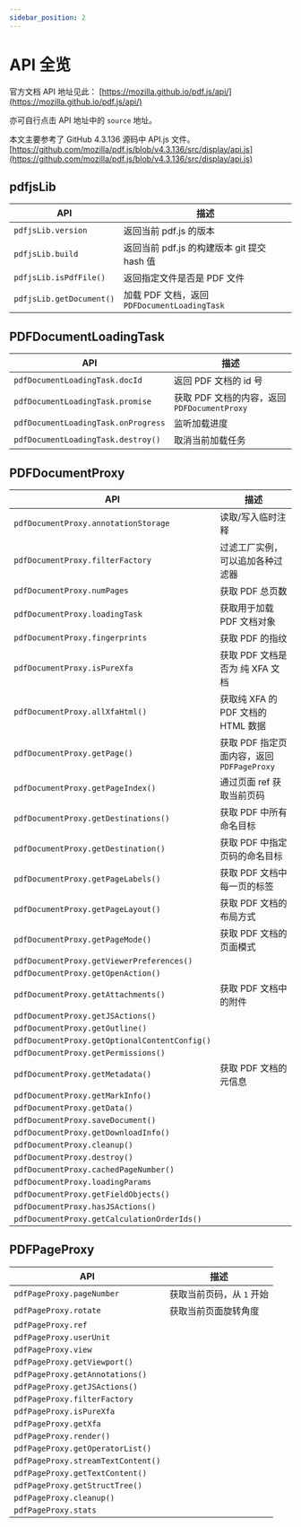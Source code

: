 ```yaml
---
sidebar_position: 2
---
```


# API 全览

官方文档 API 地址见此： [https://mozilla.github.io/pdf.js/api/](https://mozilla.github.io/pdf.js/api/)

亦可自行点击 API 地址中的 `source` 地址。

本文主要参考了 GitHub 4.3.136 源码中 API.js 文件。[https://github.com/mozilla/pdf.js/blob/v4.3.136/src/display/api.js](https://github.com/mozilla/pdf.js/blob/v4.3.136/src/display/api.js)

## pdfjsLib

| API                      | 描述                                    |
|--------------------------|---------------------------------------|
| `pdfjsLib.version`       | 返回当前 pdf.js 的版本                       |
| `pdfjsLib.build`         | 返回当前 pdf.js 的构建版本 git 提交 hash 值       |
| `pdfjsLib.isPdfFile()`   | 返回指定文件是否是 PDF 文件                      |
| `pdfjsLib.getDocument()` | 加载 PDF 文档，返回 `PDFDocumentLoadingTask` |

## PDFDocumentLoadingTask

| API                                 | 描述                                 |
|-------------------------------------|------------------------------------|
| `pdfDocumentLoadingTask.docId`      | 返回 PDF 文档的 id 号                    |
| `pdfDocumentLoadingTask.promise`    | 获取 PDF 文档的内容，返回 `PDFDocumentProxy` |
| `pdfDocumentLoadingTask.onProgress` | 监听加载进度                             |
| `pdfDocumentLoadingTask.destroy()`  | 取消当前加载任务                           |

## PDFDocumentProxy

| API                                           | 描述                              |
|-----------------------------------------------|---------------------------------|
| `pdfDocumentProxy.annotationStorage`          | 读取/写入临时注释                       |
| `pdfDocumentProxy.filterFactory`              | 过滤工厂实例，可以追加各种过滤器                |
| `pdfDocumentProxy.numPages`                   | 获取 PDF 总页数                      |
| `pdfDocumentProxy.loadingTask`                | 获取用于加载 PDF 文档对象                 |
| `pdfDocumentProxy.fingerprints`               | 获取 PDF 的指纹                      |
| `pdfDocumentProxy.isPureXfa`                  | 获取 PDF 文档是否为 纯 XFA 文档           |
| `pdfDocumentProxy.allXfaHtml()`               | 获取纯 XFA 的 PDF 文档的 HTML 数据       |
| `pdfDocumentProxy.getPage()`                  | 获取 PDF 指定页面内容，返回 `PDFPageProxy` |
| `pdfDocumentProxy.getPageIndex()`             | 通过页面 ref 获取当前页码                 |
| `pdfDocumentProxy.getDestinations()`          | 获取 PDF 中所有命名目标                  |
| `pdfDocumentProxy.getDestination()`           | 获取 PDF 中指定页码的命名目标               |
| `pdfDocumentProxy.getPageLabels()`            | 获取 PDF 文档中每一页的标签                |
| `pdfDocumentProxy.getPageLayout()`            | 获取 PDF 文档的布局方式                  |
| `pdfDocumentProxy.getPageMode()`              | 获取 PDF 文档的页面模式                  |
| `pdfDocumentProxy.getViewerPreferences()`     |                                 |
| `pdfDocumentProxy.getOpenAction()`            |                                 |
| `pdfDocumentProxy.getAttachments()`           | 获取 PDF 文档中的附件                   |
| `pdfDocumentProxy.getJSActions()`             |                                 |
| `pdfDocumentProxy.getOutline()`               |                                 |
| `pdfDocumentProxy.getOptionalContentConfig()` |                                 |
| `pdfDocumentProxy.getPermissions()`           |                                 |
| `pdfDocumentProxy.getMetadata()`              | 获取 PDF 文档的元信息                   |
| `pdfDocumentProxy.getMarkInfo()`              |                                 |
| `pdfDocumentProxy.getData()`                  |                                 |
| `pdfDocumentProxy.saveDocument()`             |                                 |
| `pdfDocumentProxy.getDownloadInfo()`          |                                 |
| `pdfDocumentProxy.cleanup()`                  |                                 |
| `pdfDocumentProxy.destroy()`                  |                                 |
| `pdfDocumentProxy.cachedPageNumber()`         |                                 |
| `pdfDocumentProxy.loadingParams`              |                                 |
| `pdfDocumentProxy.getFieldObjects()`          |                                 |
| `pdfDocumentProxy.hasJSActions()`             |                                 |
| `pdfDocumentProxy.getCalculationOrderIds()`   |                                 |

## PDFPageProxy

| API                                | 描述              |
|------------------------------------|-----------------|
| `pdfPageProxy.pageNumber`          | 获取当前页码，从 `1` 开始 |
| `pdfPageProxy.rotate`              | 获取当前页面旋转角度      |
| `pdfPageProxy.ref`                 |                 |
| `pdfPageProxy.userUnit`            |                 |
| `pdfPageProxy.view`                |                 |
| `pdfPageProxy.getViewport()`       |                 |
| `pdfPageProxy.getAnnotations()`    |                 |
| `pdfPageProxy.getJSActions()`      |                 |
| `pdfPageProxy.filterFactory`       |                 |
| `pdfPageProxy.isPureXfa`           |                 |
| `pdfPageProxy.getXfa`              |                 |
| `pdfPageProxy.render()`            |                 |
| `pdfPageProxy.getOperatorList()`   |                 |
| `pdfPageProxy.streamTextContent()` |                 |
| `pdfPageProxy.getTextContent()`    |                 |
| `pdfPageProxy.getStructTree()`     |                 |
| `pdfPageProxy.cleanup()`           |                 |
| `pdfPageProxy.stats`               |                 |

